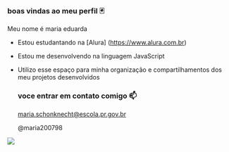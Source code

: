 ### boas vindas ao meu perfil 🃏

Meu nome é maria eduarda

- Estou estudantando na [Alura] (https://www.alura.com.br)
- Estou me desenvolvendo na linguagem JavaScript
- Utilizo esse espaço para minha organização e compartilhamentos dos meu projetos desenvolvidos

  ### voce entrar em contato comigo 📫

  maria.schonknecht@escola.pr.gov.br
 
  @maria200798

![](https://media.tenor.com/liqJa1RWlPQAAAAC/xd-meme.gif)
